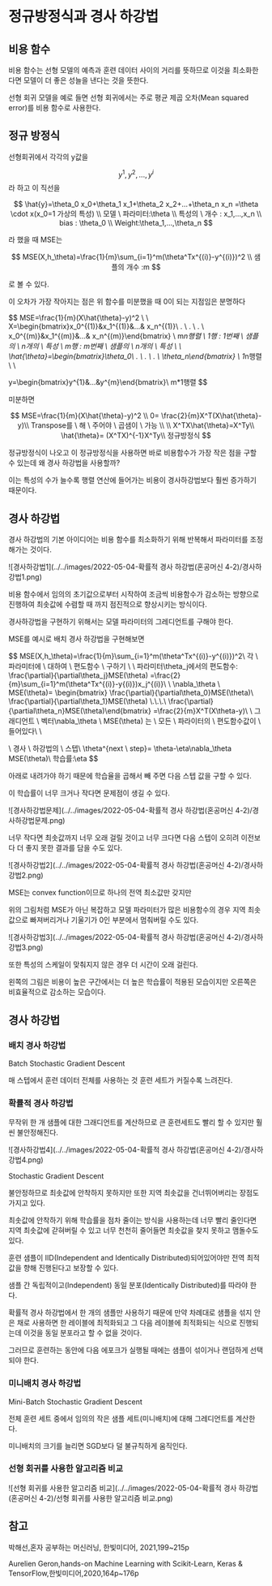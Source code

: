 # 정규방정식과 경사 하강법

## 비용 함수

비용 함수는 선형 모델의 예측과 훈련 데이터 사이의 거리를 뜻하므로 이것을 최소화한다면 모델이 더 좋은 성늘을 낸다는 것을 뜻한다.

선형 회귀 모델을 예로 들면 선형 회귀에서는 주로 평균 제곱 오차(Mean squared error)를 비용 함수로 사용한다.

## 정규 방정식

선형회귀에서  각각의 y값을


$$
y^{1},y^{2},...,y^{i}
$$
라 하고 이 직선을 


$$
\hat{y}=\theta_0 x_0+\theta_1 x_1+\theta_2 x_2+...+\theta_n x_n =\theta \cdot x(x_0=1 가상의 특성)
\\
모델 \ 파라미터:\theta
\\
특성의 \ 개수 : x_1,...,x_n
\\
bias : \theta_0
\\
Weight:\theta_1,...,\theta_n
$$


라 했을 때 MSE는

 
$$
MSE(X,h_\theta)=\frac{1}{m}\sum_{i=1}^m(\theta^Tx^{(i)}-y^{(i)})^2
\\
샘플의 개수 :m
$$


로 볼 수 있다.

이 오차가 가장 작아지는 점은 위 함수를 미분했을 때 0이 되는 지점임은 분명하다


$$
MSE=\frac{1}{m}(X\hat{\theta}-y)^2
\\ \\ 
X=\begin{bmatrix}x_0^{(1)}&x_1^{(1)}&...& x_n^{(1)}\\ . \\ . \\ . \\ 
x_0^{(m)}&x_1^{(m)}&...& x_n^{(m)}\end{bmatrix}
\\
m*n행렬 \\
1행 : 1번째 \ 샘플의 \ n개의 \ 특성 \\
m행 : m번째 \ 샘플의 \ n개의 \ 특성 \\
\\
\hat{\theta}=\begin{bmatrix}\theta_0\\ . \\ . \\ . \\ \theta_n\end{bmatrix} \\
1*n행렬\\ \\

y=\begin{bmatrix}y^{1}&...&y^{m}\end{bmatrix}\\
m*1행렬
$$


미분하면


$$
MSE=\frac{1}{m}(X\hat{\theta}-y)^2 \\
0= \frac{2}{m}X^T(X\hat{\theta}-y)\\
Transpose를 \ 해 \ 주어야 \ 곱샘이 \ 가능 \\ \\
X^TX\hat{\theta}=X^Ty\\
\hat{\theta}= (X^TX)^{-1}X^Ty\\
정규방정식
$$


정규방정식이 나오고 이 정규방정식을 사용하면 바로 비용함수가 가장 작은 점을 구할 수 있는데 왜 경사 하강법을 사용할까?

이는 특성의 수가 늘수록 행렬 연산에 들어가는 비용이 경사하강법보다 훨씬 증가하기 때문이다.



## 경사 하강법

경사 하강법의 기본 아이디어는 비용 함수를 최소화하기 위해 반복해서 파라미터를 조정해가는 것이다.

![경사하강법1](../../images/2022-05-04-확률적 경사 하강법(혼공머신 4-2)/경사하강법1.png)

비용 함수에서 임의의 초기값으로부터 시작하여 조금씩 비용함수가 감소하는 방향으로 진행하여 최솟값에 수렴할 때 까지 점진적으로 향상시키는 방식이다.

경사하강법을 구현하기 위해서는 모델 파라미터의 그레디언트를 구해야 한다.

MSE를 예시로 배치 경사 하강법을 구현해보면


$$
MSE(X,h_\theta)=\frac{1}{m}\sum_{i=1}^m(\theta^Tx^{(i)}-y^{(i)})^2\\
각 \ 파라미터에 \ 대하여 \ 편도함수 \ 구하기 \\
\\
파라미터\theta_j에서의 편도함수:
\frac{\partial}{\partial\theta_j}MSE(\theta)
=\frac{2}{m}\sum_{i=1}^m(\theta^Tx^{(i)}-y{(i)})x_j^{(i)}\\
\\
\nabla_\theta \ MSE(\theta)=
\begin{bmatrix}
\frac{\partial}{\partial\theta_0}MSE(\theta)\\
\frac{\partial}{\partial\theta_1}MSE(\theta)
\\.\\.\\.\\
\frac{\partial}{\partial\theta_n}MSE(\theta)\end{bmatrix}
=\frac{2}{m}X^T(X\theta-y)\\
\\
그래디언트 \ 벡터\nabla_\theta \ MSE(\theta) 는 \ 모든 \ 파라이터의 \ 편도함수값이 \ 들어있다\\
\\

\\
경사 \ 하강법의 \ 스텝\\
\theta^{next \ step}=
\theta-\eta\nabla_\theta MSE(\theta)\\
학습률:\eta
$$


아래로 내려가야 하기 때문에 학습율을 곱해서 빼 주면 다음 스텝 값을 구할 수 있다.



이 학습률이 너무 크거나 작다면 문제점이 생길 수 있다.

![경사하강법문제](../../images/2022-05-04-확률적 경사 하강법(혼공머신 4-2)/경사하강법문제.png)

너무 작다면 최솟값까지 너무 오래 걸릴 것이고 너무 크다면 다음 스텝이 오히려 이전보다 더 좋지 못한 결과를 담을 수도 있다.

![경사하강법2](../../images/2022-05-04-확률적 경사 하강법(혼공머신 4-2)/경사하강법2.png)

MSE는 convex function이므로 하나의 전역 최소값만 갖지만 

위의 그림처럼 MSE가 아닌 복잡하고 모델 파라미터가 많은 비용함수의 경우 지역 최솟값으로 빠져버리거나 기울기가 0인 부분에서 멈춰버릴 수도 있다.

![경사하강법3](../../images/2022-05-04-확률적 경사 하강법(혼공머신 4-2)/경사하강법3.png)

또한 특성의 스케일이 맞춰지지 않은 경우 더 시간이 오래 걸린다. 

왼쪽의 그림은 비용이 높은 구간에서는 더 높은 학습률이 적용된 모습이지만 오른쪽은 비효율적으로 감소하는 모습이다.



## 경사 하강법

### 배치 경사 하강법

Batch Stochastic Gradient Descent

 매 스텝에서 훈련 데이터 전체를 사용하는 것 훈련 세트가 커질수록 느려진다.

### 확률적 경사 하강법 

무작위 한 개 샘플에 대한 그래디언트를 계산하므로 큰 훈련세트도 빨리 할 수 있지만 훨씬 불안정해진다.

![경사하강법4](../../images/2022-05-04-확률적 경사 하강법(혼공머신 4-2)/경사하강법4.png)

Stochastic Gradient Descent

불안정하므로 최솟값에 안착하지 못하지만 또한 지역 최솟값을 건너뛰어버리는 장점도 가지고 있다.

최솟값에 안착하기 위해 학습률을 점차 줄이는 방식을 사용하는데 너무 빨리 줄인다면 지역 최솟값에 갇혀버릴 수 있고 너무 천천히 줄어들면 최솟값을 찾지 못하고 맴돌수도 있다.

훈련 샘플이 IID(Independent and Identically Distributed)되어있어야만 전역 최적값을 향해 진행된다고 보장할 수 있다.

샘플 간 독립적이고(Independent) 동일 분포(Identically Distributed)를 따라야 한다.

확률적 경사 하강법에서 한 개의 샘플만 사용하기 때문에 만약 차례대로 샘플을 섞지 안은 채로 사용하면 한 레이블에 최적화되고 그 다음 레이블에 최적화되는 식으로 진행되는데 이것을 동일 분포라고 할 수 없을 것이다.

그러므로 훈련하는 동안에 다음 에포크가 실행될 때에는 샘플이 섞이거나 랜덤하게 선택되야 한다.

### 미니배치 경사 하강법

Mini-Batch Stochastic Gradient Descent

전체 훈련 세트 중에서 임의의 작은 샘플 세트(미니배치)에 대해 그레디언트를 계산한다.

미니배치의 크기를 늘리면 SGD보다 덜 불규칙하게 움직인다.

### 선형 회귀를 사용한 알고리즘 비교

![선형 회귀를 사용한 알고리즘 비교](../../images/2022-05-04-확률적 경사 하강법(혼공머신 4-2)/선형 회귀를 사용한 알고리즘 비교.png)



## 참고

박해선,혼자 공부하는 머신러닝, 한빛미디어, 2021,199~215p

Aurelien Geron,hands-on Machine Learning with Scikit-Learn, Keras & TensorFlow,한빛미디어,2020,164p~176p